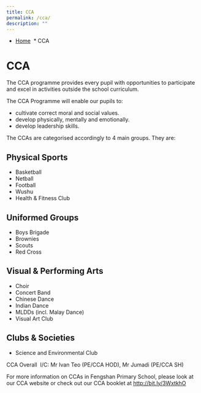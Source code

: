 ```yaml
---
title: CCA
permalink: /cca/
description: ""
---
```

*   [Home](https://fengshanpri.moe.edu.sg/)
 *   CCA

CCA
===

The CCA programme provides every pupil with opportunities to participate and excel in activities outside the school curriculum.

The CCA Programme will enable our pupils to:

*   cultivate correct moral and social values.
*   develop physically, mentally and emotionally.
*   develop leadership skills.

The CCAs are categorised accordingly to 4 main groups. They are:

**Physical Sports**
-------------------

*   Basketball
*   Netball
*   Football
*   Wushu
*   Health & Fitness Club

**Uniformed Groups**
--------------------

*   Boys Brigade
*   Brownies
*   Scouts
*   Red Cross

**Visual & Performing Arts**
----------------------------

*   Choir
*   Concert Band
*   Chinese Dance
*   Indian Dance
*   MLDDs (incl. Malay Dance)
*   Visual Art Club

Clubs & Societies
-----------------

*   Science and Environmental Club

CCA Overall  I/C: Mr Ivan Teo (PE/CCA HOD), Mr Jumadi (PE/CCA SH)

For more information on CCAs in Fengshan Primary School, please look at our CCA website or check out our CCA booklet at http://bit.ly/3WxtkhO